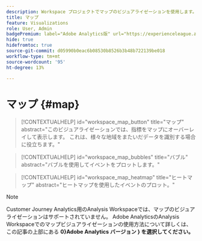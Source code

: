 ```yaml
---
description: Workspace プロジェクトでマップのビジュアライゼーションを使用します。
title: マップ
feature: Visualizations
role: User, Admin
badgePremium: label="Adobe Analytics版" url="https://experienceleague.adobe.com/en/docs/analytics/analyze/analysis-workspace/visualizations/map-visualization" tooltip="を選択して、この記事のAdobe Analytics版を確認してください。"
hide: true
hidefromtoc: true
source-git-commit: d05990b0eac6b08530b8526b3b48b722139be018
workflow-type: tm+mt
source-wordcount: '95'
ht-degree: 13%

---
```


# マップ {#map}

<!-- markdownlint-disable MD034 -->

>[!CONTEXTUALHELP]
>id="workspace_map_button"
>title="マップ"
>abstract="このビジュアライゼーションでは、指標をマップにオーバーレイして表示します。 これは、様々な地域をまたいだデータを識別する場合に役立ちます。"

<!-- markdownlint-enable MD034 -->

<!-- markdownlint-disable MD034 -->

>[!CONTEXTUALHELP]
>id="workspace_map_bubbles"
>title="バブル"
>abstract="バブルを使用してイベントをプロットします。"

<!-- markdownlint-enable MD034 -->

<!-- markdownlint-disable MD034 -->

>[!CONTEXTUALHELP]
>id="workspace_map_heatmap"
>title="ヒートマップ"
>abstract="ヒートマップを使用したイベントのプロット。"

<!-- markdownlint-enable MD034 -->


>[!NOTE]
>
>Customer Journey Analytics用のAnalysis Workspaceでは、マップのビジュアライゼーションはサポートされていません。 Adobe AnalyticsのAnalysis Workspaceでのマップビジュアライゼーションの使用方法について詳しくは、この記事の上部にある **0}Adobe Analytics バージョン } を選択してください。**
>




